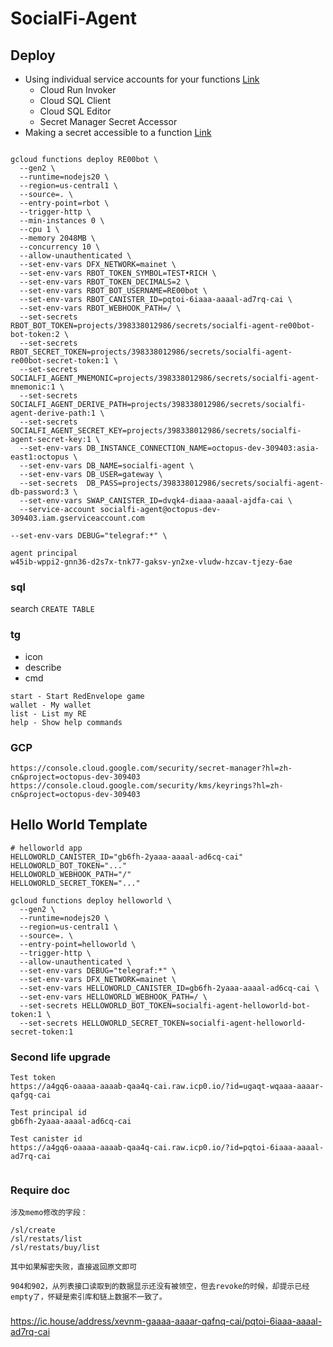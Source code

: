 # SocialFi-Agent

## Deploy
- Using individual service accounts for your functions [Link](https://cloud.google.com/functions/docs/securing/function-identity#individual)
    - Cloud Run Invoker
    - Cloud SQL Client
    - Cloud SQL Editor
    - Secret Manager Secret Accessor
- Making a secret accessible to a function [Link](https://cloud.google.com/functions/docs/configuring/secrets#making_a_secret_accessible_to_a_function)

```

gcloud functions deploy RE00bot \
  --gen2 \
  --runtime=nodejs20 \
  --region=us-central1 \
  --source=. \
  --entry-point=rbot \
  --trigger-http \
  --min-instances 0 \
  --cpu 1 \
  --memory 2048MB \
  --concurrency 10 \
  --allow-unauthenticated \
  --set-env-vars DFX_NETWORK=mainet \
  --set-env-vars RBOT_TOKEN_SYMBOL=TEST•RICH \
  --set-env-vars RBOT_TOKEN_DECIMALS=2 \
  --set-env-vars RBOT_BOT_USERNAME=RE00bot \
  --set-env-vars RBOT_CANISTER_ID=pqtoi-6iaaa-aaaal-ad7rq-cai \
  --set-env-vars RBOT_WEBHOOK_PATH=/ \
  --set-secrets  RBOT_BOT_TOKEN=projects/398338012986/secrets/socialfi-agent-re00bot-bot-token:2 \
  --set-secrets  RBOT_SECRET_TOKEN=projects/398338012986/secrets/socialfi-agent-re00bot-secret-token:1 \
  --set-secrets  SOCIALFI_AGENT_MNEMONIC=projects/398338012986/secrets/socialfi-agent-mnemonic:1 \
  --set-secrets  SOCIALFI_AGENT_DERIVE_PATH=projects/398338012986/secrets/socialfi-agent-derive-path:1 \
  --set-secrets  SOCIALFI_AGENT_SECRET_KEY=projects/398338012986/secrets/socialfi-agent-secret-key:1 \
  --set-env-vars DB_INSTANCE_CONNECTION_NAME=octopus-dev-309403:asia-east1:octopus \
  --set-env-vars DB_NAME=socialfi-agent \
  --set-env-vars DB_USER=gateway \
  --set-secrets  DB_PASS=projects/398338012986/secrets/socialfi-agent-db-password:3 \
  --set-env-vars SWAP_CANISTER_ID=dvqk4-diaaa-aaaal-ajdfa-cai \
  --service-account socialfi-agent@octopus-dev-309403.iam.gserviceaccount.com

--set-env-vars DEBUG="telegraf:*" \
```

```
agent principal
w45ib-wppi2-gnn36-d2s7x-tnk77-gaksv-yn2xe-vludw-hzcav-tjezy-6ae
```

### sql
search `CREATE TABLE`


### tg
- icon
- describe
- cmd
```
start - Start RedEnvelope game
wallet - My wallet
list - List my RE
help - Show help commands
```

### GCP
```
https://console.cloud.google.com/security/secret-manager?hl=zh-cn&project=octopus-dev-309403
https://console.cloud.google.com/security/kms/keyrings?hl=zh-cn&project=octopus-dev-309403
```


## Hello World Template
```
# helloworld app
HELLOWORLD_CANISTER_ID="gb6fh-2yaaa-aaaal-ad6cq-cai"
HELLOWORLD_BOT_TOKEN="..."
HELLOWORLD_WEBHOOK_PATH="/"
HELLOWORLD_SECRET_TOKEN="..."
```

```
gcloud functions deploy helloworld \
  --gen2 \
  --runtime=nodejs20 \
  --region=us-central1 \
  --source=. \
  --entry-point=helloworld \
  --trigger-http \
  --allow-unauthenticated \
  --set-env-vars DEBUG="telegraf:*" \
  --set-env-vars DFX_NETWORK=mainet \
  --set-env-vars HELLOWORLD_CANISTER_ID=gb6fh-2yaaa-aaaal-ad6cq-cai \
  --set-env-vars HELLOWORLD_WEBHOOK_PATH=/ \
  --set-secrets HELLOWORLD_BOT_TOKEN=socialfi-agent-helloworld-bot-token:1 \
  --set-secrets HELLOWORLD_SECRET_TOKEN=socialfi-agent-helloworld-secret-token:1

```

### Second life upgrade
```
Test token
https://a4gq6-oaaaa-aaaab-qaa4q-cai.raw.icp0.io/?id=ugaqt-wqaaa-aaaar-qafgq-cai

Test principal id
gb6fh-2yaaa-aaaal-ad6cq-cai

Test canister id
https://a4gq6-oaaaa-aaaab-qaa4q-cai.raw.icp0.io/?id=pqtoi-6iaaa-aaaal-ad7rq-cai


```

### Require doc
```
涉及memo修改的字段：

/sl/create
/sl/restats/list 
/sl/restats/buy/list

其中如果解密失败，直接返回原文即可

904和902，从列表接口读取到的数据显示还没有被领空，但去revoke的时候，却提示已经empty了，怀疑是索引库和链上数据不一致了。
```

###

 https://ic.house/address/xevnm-gaaaa-aaaar-qafnq-cai/pqtoi-6iaaa-aaaal-ad7rq-cai